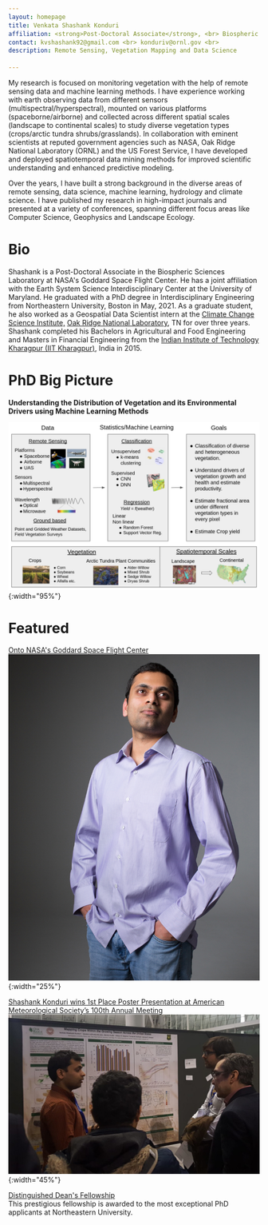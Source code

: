 ```yaml
---
layout: homepage
title: Venkata Shashank Konduri
affiliation: <strong>Post-Doctoral Associate</strong>, <br> Biospheric Sciences Laboratory, <strong>NASA Goddard Space Flight Center, MD, USA</strong> <br><br> Joint Affiliation with Earth System Science Interdisciplinary Center, <strong>University of Maryland, MD, USA</strong> <br>
contact: kvshashank92@gmail.com <br> konduriv@ornl.gov <br> 
description: Remote Sensing, Vegetation Mapping and Data Science

---
```

My research is focused on monitoring vegetation with the help of remote sensing data and machine learning methods. I have experience working with earth observing data from different sensors (multispectral/hyperspectral), mounted on various platforms (spaceborne/airborne) and collected across different spatial scales (landscape to continental scales) to study diverse vegetation types (crops/arctic tundra shrubs/grasslands). In collaboration with eminent scientists at reputed government agencies such as NASA, Oak Ridge National Laboratory (ORNL) and the US Forest Service, I have developed and deployed spatiotemporal data mining methods for improved scientific understanding and enhanced predictive modeling. 

Over the years, I have built a strong background in the diverse areas of remote sensing, data science, machine learning, hydrology and climate science. I have published my research in high-impact journals and presented at a variety of conferences, spanning different focus areas like Computer Science, Geophysics and Landscape Ecology.  

# Bio

Shashank is a Post-Doctoral Associate in the Biospheric Sciences Laboratory at NASA's Goddard Space Flight Center. He has a joint affiliation with the Earth System Science Interdisciplinary Center at the University of Maryland. He graduated with a PhD degree in Interdisciplinary Engineering from Northeastern University, Boston in May, 2021. As a graduate student, he also worked as a Geospatial Data Scientist intern at the [Climate Change Science Institute,](https://www.ornl.gov/ccsi) [Oak Ridge National Laboratory](https://www.ornl.gov/), TN for over three years. Shashank completed his Bachelors in Agricultural and Food Engineering and Masters in Financial Engineering from the [Indian Institute of Technology Kharagpur (IIT Kharagpur)](http://www.iitkgp.ac.in/), India in 2015.

# PhD Big Picture

**Understanding the Distribution of Vegetation and its Environmental Drivers using Machine Learning Methods** <br>

![test image size](./assets/images/big_picture.png){:width="95%"}

# Featured

[Onto NASA's Goddard Space Flight Center](https://coe.northeastern.edu/news/onto-nasas-goddard-space-flight-center/) <br> ![test image size](./assets/images/nasa_photo.jpg){:width="25%"}

[Shashank Konduri wins 1st Place Poster Presentation at American Meteorological Society’s 100th Annual Meeting](https://cee.northeastern.edu/news/shashank-konduri-wins-1st-place-poster-presentation-at-american-meteorological-societys-100th-annual-meeting/) <br> ![test image size](./assets/images/AMS_award.jpeg){:width="45%"}

[Distinguished Dean's Fellowship](https://phd.northeastern.edu/university-fellows-and-scholars/) <br>
This prestigious fellowship is awarded to the most exceptional PhD applicants at Northeastern University.
